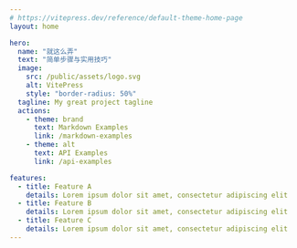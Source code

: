 ```yaml
---
# https://vitepress.dev/reference/default-theme-home-page
layout: home

hero:
  name: "就这么弄"
  text: "简单步骤与实用技巧"
  image:
    src: /public/assets/logo.svg
    alt: VitePress
    style: "border-radius: 50%"
  tagline: My great project tagline
  actions:
    - theme: brand
      text: Markdown Examples
      link: /markdown-examples
    - theme: alt
      text: API Examples
      link: /api-examples

features:
  - title: Feature A
    details: Lorem ipsum dolor sit amet, consectetur adipiscing elit
  - title: Feature B
    details: Lorem ipsum dolor sit amet, consectetur adipiscing elit
  - title: Feature C
    details: Lorem ipsum dolor sit amet, consectetur adipiscing elit
---
```


